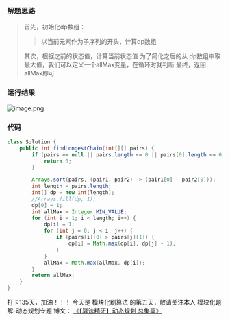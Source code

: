 ### 解题思路
> 首先，初始化dp数组：
>>  以当前元素作为子序列的开头，计算dp数组
> 
> 其次，根据之前的状态值，计算当前状态值
> 为了简化之后的从 dp数组中取最大值，我们可以定义一个allMax变量，在循环时就判断
> 最终，返回allMax即可

### 运行结果
![image.png](https://pic.leetcode-cn.com/1607148430-kRMIvh-image.png)

### 代码

```java
class Solution {
    public int findLongestChain(int[][] pairs) {
        if (pairs == null || pairs.length <= 0 || pairs[0].length <= 0) {
            return 0;
        }

        Arrays.sort(pairs, (pair1, pair2) -> (pair1[0] - pair2[0]));
        int length = pairs.length;
        int[] dp = new int[length];
        //Arrays.fill(dp, 1);
        dp[0] = 1;
        int allMax = Integer.MIN_VALUE;
        for (int i = 1; i < length; i++) {
            dp[i] = 1;
            for (int j = 0; j < i; j++) {
                if (pairs[i][0] > pairs[j][1]) {
                    dp[i] = Math.max(dp[i], dp[j] + 1);
                }
            }
            allMax = Math.max(allMax, dp[i]);
        }
        return allMax;
    }
}
```
打卡135天，加油！！！
今天是 模块化刷算法 的第五天，敬请关注本人 模块化题解-动态规划专题 博文：
[《【算法精研】动态规划 总集篇》](https://www.cnblogs.com/codderYouzg/p/14067635.html)